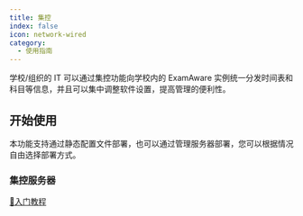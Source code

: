 ```yaml
---
title: 集控
index: false
icon: network-wired
category:
  - 使用指南
---
```


学校/组织的 IT 可以通过集控功能向学校内的 ExamAware 实例统一分发时间表和科目等信息，并且可以集中调整软件设置，提高管理的便利性。

## 开始使用

本功能支持通过静态配置文件部署，也可以通过管理服务器部署，您可以根据情况自由选择部署方式。

### 集控服务器

[🚀入门教程](client-identify.md)
